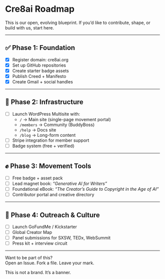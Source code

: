 # Cre8ai Roadmap

This is our open, evolving blueprint. If you’d like to contribute, shape, or build with us, start here.

---

## ✅ Phase 1: Foundation

- [x] Register domain: cre8ai.org
- [x] Set up GitHub repositories
- [x] Create starter badge assets
- [x] Publish Creed + Manifesto
- [x] Create Gmail + social handles

---

## 🔧 Phase 2: Infrastructure

- [ ] Launch WordPress Multisite with:
  - `/` → Main site (single-page movement portal)
  - `/members` → Community (BuddyBoss)
  - `/help` → Docs site
  - `/blog` → Long-form content
- [ ] Stripe integration for member support
- [ ] Badge system (free + verified)

---

## ✊ Phase 3: Movement Tools

- [ ] Free badge + asset pack
- [ ] Lead magnet book: *“Generative AI for Writers”*
- [ ] Foundational eBook: *“The Creator’s Guide to Copyright in the Age of AI”*
- [ ] Contributor portal and creative directory

---

## 🌱 Phase 4: Outreach & Culture

- [ ] Launch GoFundMe / Kickstarter
- [ ] Global Creator Map
- [ ] Panel submissions for SXSW, TEDx, WebSummit
- [ ] Press kit + interview circuit

---

Want to be part of this?  
Open an Issue. Fork a file. Leave your mark.

This is not a brand. It’s a banner.
